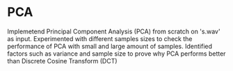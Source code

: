 # PCA

Implemetend Principal Component Analysis (PCA) from scratch on 's.wav' as input. Experimented with different samples sizes to check the performance of PCA with small and large amount of samples. Identified factors such as variance and sample size to prove why PCA performs better than Discrete Cosine Transform (DCT)